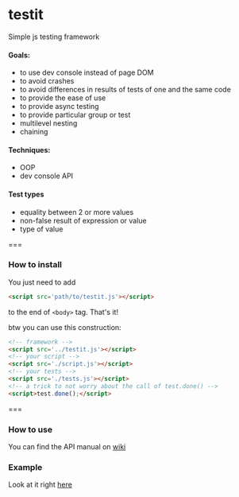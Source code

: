 testit
===================

Simple js testing framework

#### Goals:
  + to use dev console instead of page DOM
  + to avoid crashes
  + to avoid differences in results of tests of one and the same code
  + to provide the ease of use
  + to provide async testing
  + to provide particular group or test
  + multilevel nesting
  + chaining


#### Techniques:
  + OOP
  + dev console API

#### Test types
  + equality between 2 or more values
  + non-false result of expression or value
  + type of value

===

### How to install
You just need to add 
```html
<script src='path/to/testit.js'></script>
```
to the end of  `<body>` tag. That's it!

btw you can use this construction:
```html
<!-- framework -->
<script src='../testit.js'></script>
<!-- your script -->
<script src='./script.js'></script>
<!-- your tests -->
<script src='./tests.js'></script>
<!-- a trick to not worry about the call of test.done() -->
<script>test.done();</script>
```

===

### How to use
You can find the API manual on [wiki](https://github.com/titulus/testit/wiki/API)

### Example
Look at it right [here](http://titulus.github.io/testit/) 

